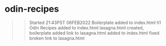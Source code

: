 # odin-recipes
>>Started 21:43PST 06FEB2022
Boilerplate added to index.html
h1 Odin Recipes added to index.html
lasagna.html created, boilerplate added
link to lasagna.html added to index.html
>fixed broken link to lasagna.html